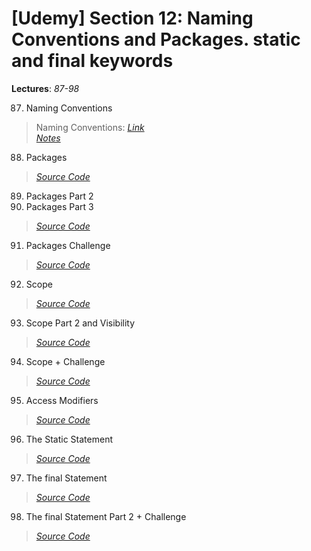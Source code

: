 # [Udemy] Section 12: Naming Conventions and Packages. static and final keywords

__Lectures__: _87-98_

87. Naming Conventions
>   Naming Conventions: [_Link_](https://docs.oracle.com/javase/tutorial/java/nutsandbolts/variables.html#naming)<br />
>   [_Notes_](87-Naming_Conventions)
88. Packages
>   [_Source Code_](88-Packages_Part_1)
89. Packages Part 2
90. Packages Part 3
>   [_Source Code_](89-Packages_Part_2)
91. Packages Challenge
>   [_Source Code_]()
92. Scope
>   [_Source Code_]()
93. Scope Part 2 and Visibility
>   [_Source Code_]()
94. Scope + Challenge
>   [_Source Code_]()
95. Access Modifiers
>   [_Source Code_]()
96. The Static Statement
>   [_Source Code_]()
97. The final Statement
>   [_Source Code_]() 
98. The final Statement Part 2 + Challenge
>   [_Source Code_]()

